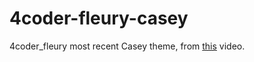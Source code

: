 # 4coder-fleury-casey
4coder_fleury most recent Casey theme, from [this](https://www.youtube.com/watch?v=21wpPIVg6So&t=1601s) video.
